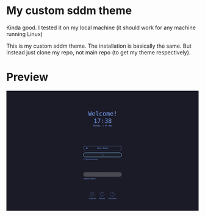 # My custom sddm theme 
Kinda good. I tested it on my local machine (it should work for any machine running Linux)

This is my custom sddm theme. The installation is basically the same. But instead just clone my repo, not main repo (to get my theme respectively).

# Preview
<div align="center">
    <img src="Previews/custom-sddm-theme.jpg" />
</div>
